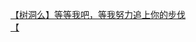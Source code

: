 [【树洞么】等等我吧，等我努力追上你的步伐](http://tieba.baidu.com/p/2338863240?see_lz=1&pn=)   
[【](http://tieba.baidu.com/p/2340315626?see_lz=1&pn=)   
